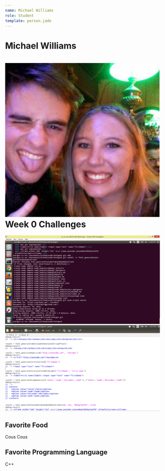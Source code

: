 ```yaml
---
name: Michael Williams
role: Student
template: person.jade
---
```


Michael Williams
=======

![me](Michael.PNG "Me")
Week 0 Challenges
======
![myImage1](Week0-1.PNG "Week 0A")
![myImage2](Week0-2.PNG "Week 0B")

## Favorite Food

Cous Cous

## Favorite Programming Language

C++


